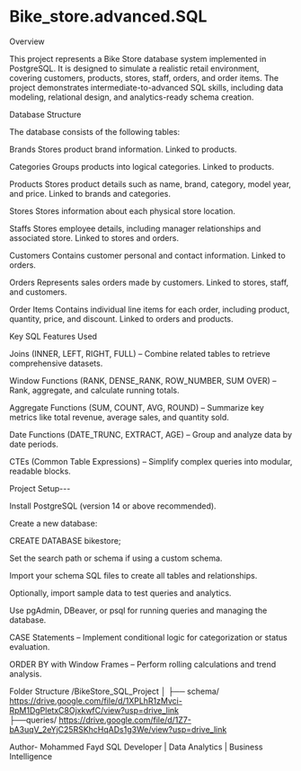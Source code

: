 # Bike_store.advanced.SQL

Overview

This project represents a Bike Store database system implemented in PostgreSQL.
It is designed to simulate a realistic retail environment, covering customers, products, stores, staff, orders, and order items.
The project demonstrates intermediate-to-advanced SQL skills, including data modeling, relational design, and analytics-ready schema creation.

Database Structure

The database consists of the following tables:

Brands
Stores product brand information. Linked to products.

Categories
Groups products into logical categories. Linked to products.

Products
Stores product details such as name, brand, category, model year, and price. Linked to brands and categories.

Stores
Stores information about each physical store location.

Staffs
Stores employee details, including manager relationships and associated store. Linked to stores and orders.

Customers
Contains customer personal and contact information. Linked to orders.

Orders
Represents sales orders made by customers. Linked to stores, staff, and customers.

Order Items
Contains individual line items for each order, including product, quantity, price, and discount. Linked to orders and products.

Key SQL Features Used

Joins (INNER, LEFT, RIGHT, FULL) – Combine related tables to retrieve comprehensive datasets.

Window Functions (RANK, DENSE_RANK, ROW_NUMBER, SUM OVER) – Rank, aggregate, and calculate running totals.

Aggregate Functions (SUM, COUNT, AVG, ROUND) – Summarize key metrics like total revenue, average sales, and quantity sold.

Date Functions (DATE_TRUNC, EXTRACT, AGE) – Group and analyze data by date periods.

CTEs (Common Table Expressions) – Simplify complex queries into modular, readable blocks.

Project Setup---

Install PostgreSQL (version 14 or above recommended).

Create a new database:

CREATE DATABASE bikestore;


Set the search path or schema if using a custom schema.

Import your schema SQL files to create all tables and relationships.

Optionally, import sample data to test queries and analytics.

Use pgAdmin, DBeaver, or psql for running queries and managing the database.

CASE Statements – Implement conditional logic for categorization or status evaluation.

ORDER BY with Window Frames – Perform rolling calculations and trend analysis.


Folder Structure
/BikeStore_SQL_Project
│
├── schema/       https://drive.google.com/file/d/1XPLhR1zMvci-RpM1DgPletxC8OjxkwfC/view?usp=drive_link    
├──queries/       https://drive.google.com/file/d/1Z7-bA3uqV_2eYjC25RSKhcHqADs1g3We/view?usp=drive_link

Author-
Mohammed Fayd
SQL Developer | Data Analytics | Business Intelligence

